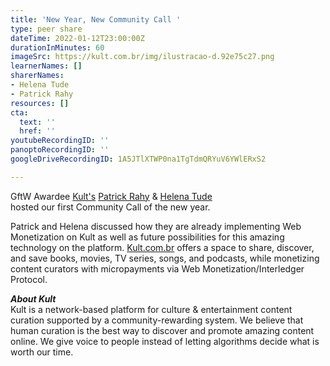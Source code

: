 ```yaml
---
title: 'New Year, New Community Call '
type: peer share
dateTime: 2022-01-12T23:00:00Z
durationInMinutes: 60
imageSrc: https://kult.com.br/img/ilustracao-d.92e75c27.png
learnerNames: []
sharerNames:
- Helena Tude
- Patrick Rahy
resources: []
cta:
  text: ''
  href: ''
youtubeRecordingID: ''
panoptoRecordingID: ''
googleDriveRecordingID: 1A5JTlXTWP0na1TgTdmQRYuV6YWlERxS2

---
```

GftW Awardee [Kult's](https://community.webmonetization.org/kult) [Patrick Rahy](https://community.webmonetization.org/patrickrahy) & [Helena Tude](https://community.webmonetization.org/helenatude)  
 hosted our first Community Call of the new year.

Patrick and Helena discussed how they are already implementing Web Monetization on Kult as well as future possibilities for this amazing technology on the platform. [Kult.com.br](https://kult.com.br/login) offers a space to share, discover, and save books, movies, TV series, songs, and podcasts, while monetizing content curators with micropayments via Web Monetization/Interledger Protocol.

**_About Kult_**  
Kult is a network-based platform for culture & entertainment content curation supported by a community-rewarding system. We believe that human curation is the best way to discover and promote amazing content online. We give voice to people instead of letting algorithms decide what is worth our time.